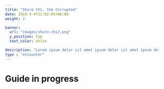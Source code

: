 ```yaml
---
title: "Shuro Chi, the Corrupted"
date: 2019-4-4T11:02:05+06:00
weight: 2

banner:
  url: "images/shuro-chi2.png"
  y_position: top
  text_color: white

description: "Lorem ipsum dolor sit amet ipsum dolor sit amet ipsum dolor sit amet"
type : "encounter"
---
```

# Guide in progress